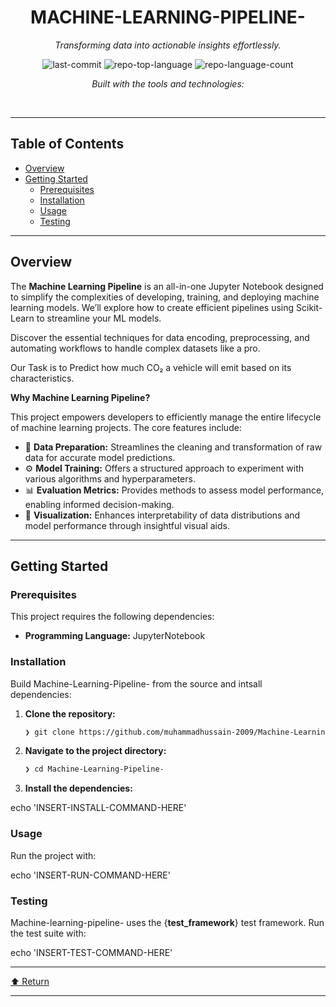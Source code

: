 <div id="top">

<!-- HEADER STYLE: CLASSIC -->
<div align="center">


# MACHINE-LEARNING-PIPELINE-

<em>Transforming data into actionable insights effortlessly.</em>

<!-- BADGES -->
<img src="https://img.shields.io/github/last-commit/muhammadhussain-2009/Machine-Learning-Pipeline-?style=flat&logo=git&logoColor=white&color=0080ff" alt="last-commit">
<img src="https://img.shields.io/github/languages/top/muhammadhussain-2009/Machine-Learning-Pipeline-?style=flat&color=0080ff" alt="repo-top-language">
<img src="https://img.shields.io/github/languages/count/muhammadhussain-2009/Machine-Learning-Pipeline-?style=flat&color=0080ff" alt="repo-language-count">

<em>Built with the tools and technologies:</em>


</div>
<br>

---

## Table of Contents

- [Overview](#overview)
- [Getting Started](#getting-started)
    - [Prerequisites](#prerequisites)
    - [Installation](#installation)
    - [Usage](#usage)
    - [Testing](#testing)

---

## Overview

The **Machine Learning Pipeline** is an all-in-one Jupyter Notebook designed to simplify the complexities of developing, training, and deploying machine learning models. We’ll explore how to create efficient pipelines using Scikit-Learn to streamline your ML models. 

Discover the essential techniques for data encoding, preprocessing, and automating workflows to handle complex datasets like a pro. 

Our Task is to Predict how much CO₂ a vehicle will emit based on its characteristics.

**Why Machine Learning Pipeline?**

This project empowers developers to efficiently manage the entire lifecycle of machine learning projects. The core features include:

- 🎨 **Data Preparation:** Streamlines the cleaning and transformation of raw data for accurate model predictions.
- ⚙️ **Model Training:** Offers a structured approach to experiment with various algorithms and hyperparameters.
- 📊 **Evaluation Metrics:** Provides methods to assess model performance, enabling informed decision-making.
- 🌟 **Visualization:** Enhances interpretability of data distributions and model performance through insightful visual aids.

---

## Getting Started

### Prerequisites

This project requires the following dependencies:

- **Programming Language:** JupyterNotebook

### Installation

Build Machine-Learning-Pipeline- from the source and intsall dependencies:

1. **Clone the repository:**

    ```sh
    ❯ git clone https://github.com/muhammadhussain-2009/Machine-Learning-Pipeline-
    ```

2. **Navigate to the project directory:**

    ```sh
    ❯ cd Machine-Learning-Pipeline-
    ```

3. **Install the dependencies:**

echo 'INSERT-INSTALL-COMMAND-HERE'

### Usage

Run the project with:

echo 'INSERT-RUN-COMMAND-HERE'

### Testing

Machine-learning-pipeline- uses the {__test_framework__} test framework. Run the test suite with:

echo 'INSERT-TEST-COMMAND-HERE'

---

<div align="left"><a href="#top">⬆ Return</a></div>

---
